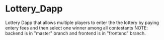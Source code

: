 # Lottery_Dapp
Lottery Dapp that allows multiple players to enter the the lottery by paying entery fees and then select one winner among all contestants 
NOTE:
backend is in "master" branch and frontend is in "frontend" branch.
